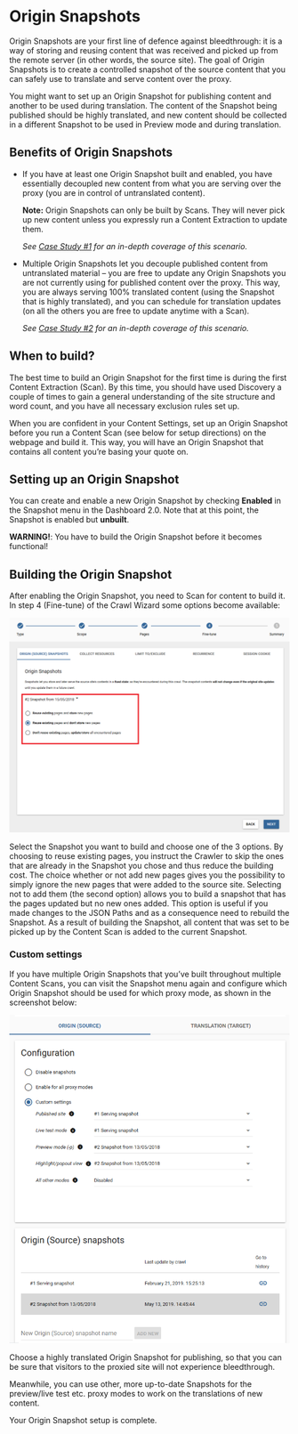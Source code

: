 # Origin Snapshots

Origin Snapshots are your first line of defence against bleedthrough: it is a way of storing and reusing content that was received and picked up from the remote server (in other words, the source site). The goal of Origin Snapshots is to create a controlled snapshot of the source content that you can safely use to translate and serve content over the proxy. 

You might want to set up an Origin Snapshot for publishing content and another to be used during translation. The content of the Snapshot being published should be highly translated, and new content should be collected in a different Snapshot to be used in Preview mode and during translation. 

## Benefits of Origin Snapshots

- If you have at least one Origin Snapshot built and enabled, you have essentially decoupled new content from what you are serving over the proxy (you are in control of untranslated content). 
  
  **Note:** Origin Snapshots can only be built by Scans. They will never pick up new content unless you expressly run a Content Extraction to update them.
  
  _See [Case Study #1](casestudies.md#case-study-1-freeze-site-before-translation-begins) for an in-depth coverage of this scenario._
  
- Multiple Origin Snapshots let you decouple published content from untranslated material – you are free to update any Origin Snapshots you are not currently using for published content over the proxy. This way, you are always serving 100% translated content (using the Snapshot that is highly translated), and you can schedule for translation updates (on all the others you are free to update anytime with a Scan). 
  
  _See [Case Study #2](casestudies.md##case-study-2-decoupling-content-update-from-ingestion-and-publishing) for an in-depth coverage of this scenario._

## When to build?

The best time to build an Origin Snapshot for the first time is during the first Content Extraction (Scan). By this time, you should have used Discovery a couple of times to gain a general understanding of the site structure and word count, and you have all necessary exclusion rules set up. 

When you are confident in your Content Settings, set up an Origin Snapshot before you run a Content Scan (see below for setup directions) on the webpage and build it. This way, you will have an Origin Snapshot that contains all content you’re basing your quote on. 

## Setting up an Origin Snapshot

You can create and enable a new Origin Snapshot by checking **Enabled** in the Snapshot menu in the Dashboard 2.0. Note that at this point, the Snapshot is enabled but **unbuilt**. 

**WARNING!**: You have to build the Origin Snapshot before it becomes functional! 

## Building the Origin Snapshot

After enabling the Origin Snapshot, you need to Scan for content to build it. In step 4 (Fine-tune) of the Crawl Wizard some options become available:

![Build Snapshot Screen](/img/dashboard/scan_dialog_cache_settings.png)

Select the Snapshot you want to build and choose one of the 3 options. By choosing to reuse existing pages, you instruct the Crawler to skip the ones that are already in the Snapshot you chose and thus reduce the building cost. The choice whether or not add new pages gives you the possibility to simply ignore the new pages that were added to the source site. Selecting not to add them (the second option) allows you to build a snapshot that has the pages updated but no new ones added. This option is useful if you made changes to the JSON Paths and as a consequence need to rebuild the Snapshot. As a result of building the Snapshot, all content that was set to be picked up by the Content Scan is added to the current Snapshot.

### Custom settings

If you have multiple Origin Snapshots that you’ve built throughout multiple Content Scans, you can visit the Snapshot menu again and configure which Origin Snapshot should be used for which proxy mode, as shown in the screenshot below: 

![Custom Origin Snapshot Settings](/img/dashboard/custom_source_caches.png)

Choose a highly translated Origin Snapshot for publishing, so that you can be sure that visitors to the proxied site will not experience bleedthrough. 

Meanwhile, you can use other, more up-to-date Snapshots for the preview/live test etc. proxy modes to work on the translations of new content. 

Your Origin Snapshot setup is complete. 
